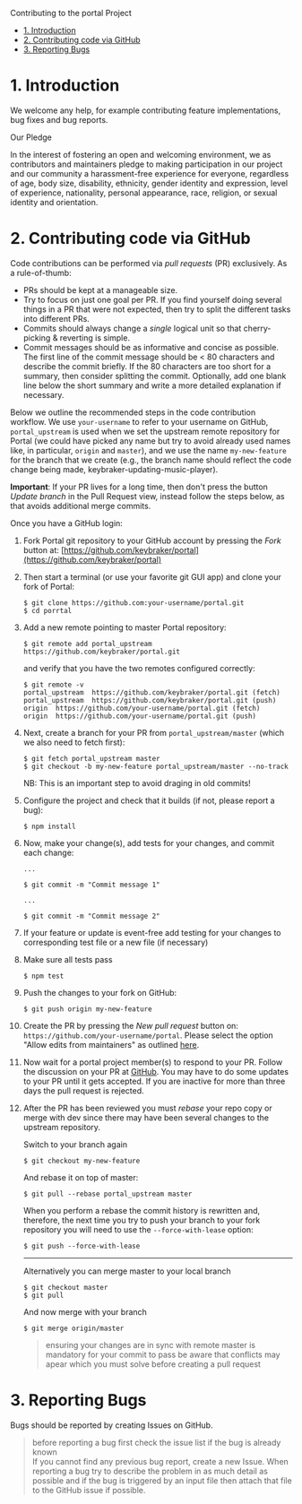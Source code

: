 Contributing to the portal Project

- [1. Introduction](#1-introduction)
- [2. Contributing code via GitHub](#2-contributing-code-via-github)
- [3. Reporting Bugs](#3-reporting-bugs)

# 1. Introduction

We welcome any help, for example contributing feature implementations, bug fixes
and bug reports.

Our Pledge

In the interest of fostering an open and welcoming environment, we as
contributors and maintainers pledge to making participation in our project and
our community a harassment-free experience for everyone, regardless of age, body
size, disability, ethnicity, gender identity and expression, level of
experience, nationality, personal appearance, race, religion, or sexual identity
and orientation.

# 2. Contributing code via GitHub

Code contributions can be performed via _pull requests_ (PR) exclusively. As a
rule-of-thumb:

- PRs should be kept at a manageable size.
- Try to focus on just one goal per PR. If you find yourself doing several
  things in a PR that were not expected, then try to split the different tasks
  into different PRs.
- Commits should always change a _single_ logical unit so that cherry-picking &
  reverting is simple.
- Commit messages should be as informative and concise as possible. The first
  line of the commit message should be < 80 characters and describe the commit
  briefly. If the 80 characters are too short for a summary, then consider
  splitting the commit. Optionally, add one blank line below the short summary
  and write a more detailed explanation if necessary.

Below we outline the recommended steps in the code contribution workflow. We use
`your-username` to refer to your username on GitHub, `portal_upstream` is used
when we set the upstream remote repository for Portal (we could have picked any
name but try to avoid already used names like, in particular, `origin` and
`master`), and we use the name `my-new-feature` for the branch that we create
(e.g., the branch name should reflect the code change being made,
keybraker-updating-music-player).

**Important**: If your PR lives for a long time, then don't press the button
_Update branch_ in the Pull Request view, instead follow the steps below, as
that avoids additional merge commits.

Once you have a GitHub login:

1. Fork Portal git repository to your GitHub account by pressing the _Fork_
   button at:
   [https://github.com/keybraker/portal](https://github.com/keybraker/portal)

2. Then start a terminal (or use your favorite git GUI app) and clone your fork
   of Portal:

       $ git clone https://github.com:your-username/portal.git
       $ cd porrtal

3. Add a new remote pointing to master Portal repository:

       $ git remote add portal_upstream https://github.com/keybraker/portal.git

   and verify that you have the two remotes configured correctly:

       $ git remote -v
       portal_upstream  https://github.com/keybraker/portal.git (fetch)
       portal_upstream  https://github.com/keybraker/portal.git (push)
       origin  https://github.com/your-username/portal.git (fetch)
       origin  https://github.com/your-username/portal.git (push)

4. Next, create a branch for your PR from `portal_upstream/master` (which we
   also need to fetch first):

       $ git fetch portal_upstream master
       $ git checkout -b my-new-feature portal_upstream/master --no-track

   NB: This is an important step to avoid draging in old commits!

5. Configure the project and check that it builds (if not, please report a bug):

       $ npm install

6. Now, make your change(s), add tests for your changes, and commit each change:

       ...

       $ git commit -m "Commit message 1"

       ...

       $ git commit -m "Commit message 2"

7. If your feature or update is event-free add testing for your changes to
   corresponding test file or a new file (if necessary)

8. Make sure all tests pass

       $ npm test

9. Push the changes to your fork on GitHub:

       $ git push origin my-new-feature

10. Create the PR by pressing the _New pull request_ button on:
    `https://github.com/your-username/portal`. Please select the option "Allow
    edits from maintainers" as outlined
    [here](https://help.github.com/en/articles/allowing-changes-to-a-pull-request-branch-created-from-a-fork).

11. Now wait for a portal project member(s) to respond to your PR. Follow the
    discussion on your PR at
    [GitHub](https://github.com/keybraker/portal/pulls). You may have to do some
    updates to your PR until it gets accepted. If you are inactive for more than
    three days the pull request is rejected.

12. After the PR has been reviewed you must _rebase_ your repo copy or merge
    with dev since there may have been several changes to the upstream
    repository.

    Switch to your branch again

        $ git checkout my-new-feature

    And rebase it on top of master:

        $ git pull --rebase portal_upstream master

    When you perform a rebase the commit history is rewritten and, therefore,
    the next time you try to push your branch to your fork repository you will
    need to use the `--force-with-lease` option:

        $ git push --force-with-lease

    ---

    Alternatively you can merge master to your local branch

        $ git checkout master
        $ git pull

    And now merge with your branch

        $ git merge origin/master

    > ensuring your changes are in sync with remote master is mandatory for your
    > commit to pass be aware that conflicts may apear which you must solve
    > before creating a pull request

# 3. Reporting Bugs

Bugs should be reported by creating Issues on GitHub.

> before reporting a bug first check the issue list if the bug is already
> known<br> If you cannot find any previous bug report, create a new Issue. When
> reporting a bug try to describe the problem in as much detail as possible and
> if the bug is triggered by an input file then attach that file to the GitHub
> issue if possible.
